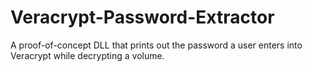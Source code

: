 # Veracrypt-Password-Extractor
A proof-of-concept DLL that prints out the password a user enters into Veracrypt while decrypting a volume.
